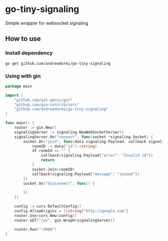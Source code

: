 # go-tiny-signaling
Simple wrapper for websocket signaling

## How to use
### Install dependency
`go get github.com/andrewdormi/go-tiny-signaling`
### Using with gin
```go
package main

import (
	"github.com/gin-gonic/gin"
    "github.com/gin-contrib/cors"
	"github.com/andrewdormi/go-tiny-signaling"
)

func main() {
	router := gin.New()
	signalingServer := signaling.NewWebSocketServer()
	signalingServer.On("connect", func(socket *signaling.Socket) {
		socket.On("join", func(data signaling.Payload, callback signaling.CallbackFunc) {
            roomID := data["id"].(string)
            if roomId == "" {
            	callback(signaling.Payload{"error": "Invalid id"})
            	return
            }
            socket.Join(roomID)
            callback(signaling.Payload{"message": "joined"})
		})
		socket.On("disconnect", func() {

		})
	})
	
    config := cors.DefaultConfig()
	config.AllowOrigins = []string{"http://google.com"}
	router.Use(cors.New(config))
	router.GET("/ws", gin.WrapH(signalingServer))

	router.Run(":8080")
}
```
